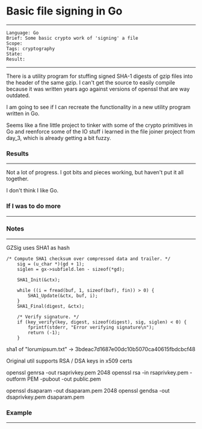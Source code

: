 # Basic file signing in Go

---
```
Language: Go
Brief: Some basic crypto work of 'signing' a file
Scope: 
Tags: cryptography
State: 
Result: 
```
---

There is a utility program for stuffing signed SHA-1 digests of gzip files into the header of the same gzip. I can't get the source to
easily compile because it was written years ago against versions of openssl that are way outdated. 

I am going to see if I can recreate the functionality in a new utility program written in Go.

Seems like a fine little project to tinker with some of the crypto primitives in Go and reenforce some of the IO stuff i learned in the file joiner project from day_3, which is already getting a bit fuzzy.

### Results

---

Not a lot of progress. I got bits and pieces working, but haven't put it all together.

I don't think I like Go.

### If I was to do more

---

### Notes

---

GZSig uses SHA1 as hash

```azure
/* Compute SHA1 checksum over compressed data and trailer. */
	sig = (u_char *)(gd + 1);
	siglen = gx->subfield.len - sizeof(*gd);

	SHA1_Init(&ctx);
	
	while ((i = fread(buf, 1, sizeof(buf), fin)) > 0) {
		SHA1_Update(&ctx, buf, i);
	}
	SHA1_Final(digest, &ctx);
	
	/* Verify signature. */
	if (key_verify(key, digest, sizeof(digest), sig, siglen) < 0) {
		fprintf(stderr, "Error verifying signature\n");
		return (-1);
	}
```

sha1 of "lorumipsum.txt" -> 3bdeac7d1687e00dc10b5070ca40615fbdcbcf48

Original util supports RSA / DSA keys in x509 certs

openssl genrsa -out rsaprivkey.pem 2048
openssl rsa -in rsaprivkey.pem -outform PEM -pubout -out public.pem

openssl dsaparam -out dsaparam.pem 2048
openssl gendsa -out dsaprivkey.pem dsaparam.pem


### Example 

---